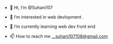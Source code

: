 - 👋 Hi, I’m @Suhani107
- 👀 I’m interested in web devlopment .
- 🌱 I’m currently learning web dev  front end 
  
- 📫 How to reach me ...suhani107108@gmail.com

<!---
Suhani107/Suhani107 is a ✨ special ✨ repository because its `README.md` (this file) appears on your GitHub profile.
You can click the Preview link to take a look at your changes.
--->

